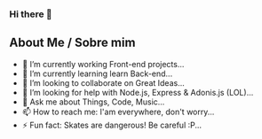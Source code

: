 ### Hi there 👋


## About Me / Sobre mim

- 🔭 I’m currently working Front-end projects...
- 🌱 I’m currently learning learn Back-end...
- 👯 I’m looking to collaborate on Great Ideas...
- 🤔 I’m looking for help with Node.js, Express & Adonis.js (LOL)...
- 💬 Ask me about Things, Code, Music...
- 📫 How to reach me: I'am everywhere, don't worry...
- ⚡ Fun fact: Skates are dangerous! Be careful :P...
